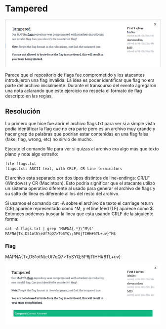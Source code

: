 # Tampered
![Tampered Clue](../images/tampered-clue.png)

Parece que el repositorio de flags fue comprometido y los atacantes introdujeron una flag inválida. La idea es poder identificar que flag no era parte del archivo inicialmente. Durante el transcurso del evento agregaron una nota aclarando que este ejercicio no respeta el formato de flag descripto en las reglas.

## Resolución
Lo primero que hice fue abrir el archivo flags.txt para ver si a simple vista podía identificar la flag que no era parte pero es un archivo muy grande y hacer grep de palabras que podrían estar contenidas en una flag falsa (fake, flag, wrong, etc) no sirvió de mucho.

Ejecute el comando file para ver si quizas el archivo era algo más que texto plano y note algo extraño:

```
file flags.txt 
flags.txt: ASCII text, with CRLF, CR line terminators
```

El archivo esta separado por dos tipos distintos de line-endings: CR/LF (Windows) y CR (Macintosh). Esto podría significar que el atacante utilizó un sistema operativo diferente al usado para generar el archivo de flags y su salto de línea es diferente al los del resto del archivo.

Si usamos el comando cat -A sobre el archivo de texto el carriage return (CR) aparece representado como ^M, y el line feed (LF) aparece como $. Entonces podemos buscar la linea que esta usando CRLF de la siguiente forma: 

```
cat -A flags.txt | grep 'MAPNA{.*}\^M\$'
MAPNA{Tx,D51otN\eUf7qQ7>ToSYQ\;5P6jTIHH#6TL+uv}^M$
```

### Flag
MAPNA{Tx,D51otN\eUf7qQ7>ToSYQ\;5P6jTIHH#6TL+uv}

![Tampered Success](../images/tampered-result.png)

